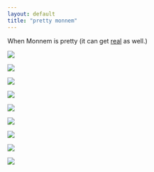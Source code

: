 ```yaml
---
layout: default
title: "pretty monnem"
---
```


When Monnem is pretty (it can get [real](./real) as well.)


![](https://i.imgur.com/xqkXj0K.jpeg)

![](https://i.imgur.com/gGKDFeK.jpeg)

![](https://i.imgur.com/cge8IX0.jpeg)

![](https://i.imgur.com/g7Wo74k.jpeg)

![](https://i.imgur.com/ITA4Ze4.jpeg)

![](https://i.imgur.com/CMOMdP6.jpeg)

![](https://i.imgur.com/W4XwcSG.jpeg)

![](https://i.imgur.com/ko0mR4u.jpeg)

![](https://i.imgur.com/RWAEVUv.jpeg)
